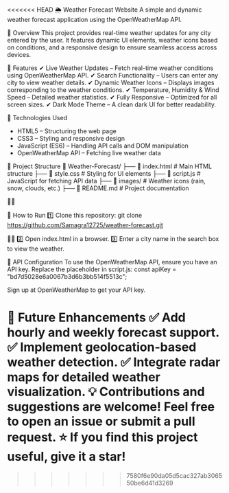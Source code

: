<<<<<<< HEAD
🌦️ Weather Forecast Website
A simple and dynamic weather forecast application using the OpenWeatherMap API.

📌 Overview
This project provides real-time weather updates for any city entered by the user. It features dynamic UI elements, weather icons based on conditions, and a responsive design to ensure seamless access across devices.


🚀 Features
✔ Live Weather Updates – Fetch real-time weather conditions using OpenWeatherMap API.
✔ Search Functionality – Users can enter any city to view weather details.
✔ Dynamic Weather Icons – Displays images corresponding to the weather conditions.
✔ Temperature, Humidity & Wind Speed – Detailed weather statistics.
✔ Fully Responsive – Optimized for all screen sizes.
✔ Dark Mode Theme – A clean dark UI for better readability.

🔧 Technologies Used
- HTML5 – Structuring the web page
- CSS3 – Styling and responsive design
- JavaScript (ES6) – Handling API calls and DOM manipulation
- OpenWeatherMap API – Fetching live weather data

📂 Project Structure
📂 Weather-Forecast/
 ├── 📜 index.html        # Main HTML structure
 ├── 📜 style.css         # Styling for UI elements
 ├── 📜 script.js         # JavaScript for fetching API data
 ├── 📂 images/           # Weather icons (rain, snow, clouds, etc.)
 ├── 📜 README.md         # Project documentation



🎯 How to Run
1️⃣ Clone this repository:
git clone https://github.com/Samagra12725/weather-forecast.git


2️⃣ Open index.html in a browser. 3️⃣ Enter a city name in the search box to view the weather.

📌 API Configuration
To use the OpenWeatherMap API, ensure you have an API key. Replace the placeholder in script.js:
const apiKey = "bd7d5028e6a0067b3d6b3bb514f5513c";


Sign up at OpenWeatherMap to get your API key.

🔧 Future Enhancements
✅ Add hourly and weekly forecast support.
✅ Implement geolocation-based weather detection.
✅ Integrate radar maps for detailed weather visualization.
💡 Contributions and suggestions are welcome! Feel free to open an issue or submit a pull request.
⭐ If you find this project useful, give it a star!
=======







>>>>>>> 7580f6e90da05d5cac327ab306550be6d41d3269

